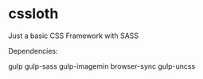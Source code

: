# cssloth
Just a basic CSS Framework with SASS 

Dependencies:

gulp
gulp-sass
gulp-imagemin
browser-sync
gulp-uncss
